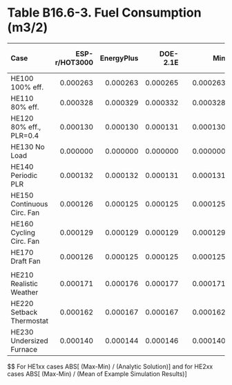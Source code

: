 # Table B16.6-3. Fuel Consumption (m3/2)
| Case                       | ESP-r/HOT3000 | EnergyPlus | DOE-2.1E |     |      Min |      Max |     Mean | Dev % $$ |     | Analytical/Quasi-Analytical |     TEST | 
|:-------------------------- | -------------:| ----------:| --------:| ---:| --------:| --------:| --------:| --------:| ---:| ---------------------------:| --------:| 
| HE100 100% eff.            |      0.000263 |   0.000263 | 0.000265 |     | 0.000263 | 0.000265 |          |      0.9 |     |                    0.000263 | 0.000265 | 
| HE110 80% eff.             |      0.000328 |   0.000329 | 0.000332 |     | 0.000328 | 0.000332 |          |      1.1 |     |                    0.000329 | 0.000332 | 
| HE120 80% eff., PLR=0.4    |      0.000130 |   0.000130 | 0.000131 |     | 0.000130 | 0.000131 |          |      0.8 |     |                    0.000130 | 0.000131 | 
| HE130 No Load              |      0.000000 |   0.000000 | 0.000000 |     | 0.000000 | 0.000000 |          |        - |     |                    0.000000 | 0.000000 | 
| HE140 Periodic PLR         |      0.000132 |   0.000132 | 0.000131 |     | 0.000131 | 0.000132 |          |      0.6 |     |                    0.000132 | 0.000131 | 
| HE150 Continuous Circ. Fan |      0.000126 |   0.000125 | 0.000125 |     | 0.000125 | 0.000126 |          |      1.1 |     |                    0.000125 | 0.000125 | 
| HE160 Cycling Circ. Fan    |      0.000129 |   0.000129 | 0.000129 |     | 0.000129 | 0.000129 |          |      0.4 |     |                    0.000129 | 0.000129 | 
| HE170 Draft Fan            |      0.000126 |   0.000125 | 0.000125 |     | 0.000125 | 0.000126 |          |      1.1 |     |                    0.000125 | 0.000125 | 
|                            | 
| HE210 Realistic Weather    |      0.000171 |   0.000176 | 0.000177 |     | 0.000171 | 0.000177 | 0.000175 |      3.5 |     |                             | 0.000177 | 
| HE220 Setback Thermostat   |      0.000162 |   0.000167 | 0.000167 |     | 0.000162 | 0.000167 | 0.000165 |      3.3 |     |                             | 0.000167 | 
| HE230 Undersized Furnace   |      0.000140 |   0.000144 | 0.000146 |     | 0.000140 | 0.000146 | 0.000143 |      4.3 |     |                             | 0.000146 | 

$$ For HE1xx cases ABS[ (Max-Min) / (Analytic Solution)] and for HE2xx cases ABS[ (Max-Min) / (Mean of Example Simulation Results)]


